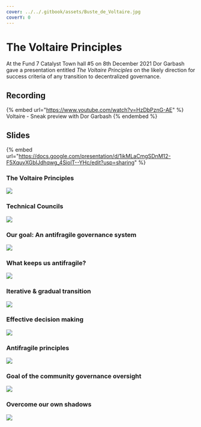 ```yaml
---
cover: ../../.gitbook/assets/Buste_de_Voltaire.jpg
coverY: 0
---
```


# The Voltaire Principles

At the Fund 7 Catalyst Town hall #5 on 8th December 2021 Dor Garbash gave a presentation entitled _The Voltaire Principles_ on the likely direction for success criteria of any transition to decentralized governance.

## Recording

{% embed url="https://www.youtube.com/watch?v=HzDbPznG-AE" %}
Voltaire - Sneak preview with Dor Garbash
{% endembed %}

## Slides

{% embed url="https://docs.google.com/presentation/d/1ikMLaCmgSDnM12-F5XquvXGbIJdhqwg_4SiolT--YHc/edit?usp=sharing" %}

### The Voltaire Principles

![](../../.gitbook/assets/2021-12-11.png)

### Technical Councils

![](<../../.gitbook/assets/2021-12-11 (1).png>)

### Our goal: An antifragile governance system

![](<../../.gitbook/assets/2021-12-11 (2).png>)

### What keeps us antifragile?

![](<../../.gitbook/assets/2021-12-11 (3).png>)

### Iterative & gradual transition

![](<../../.gitbook/assets/2021-12-11 (4).png>)

### Effective decision making

![](<../../.gitbook/assets/2021-12-11 (5).png>)

### Antifragile principles

![](<../../.gitbook/assets/2021-12-11 (6).png>)

### Goal of the community governance oversight

![](<../../.gitbook/assets/2021-12-11 (7).png>)

### Overcome our own shadows

![](<../../.gitbook/assets/2021-12-11 (8).png>)
